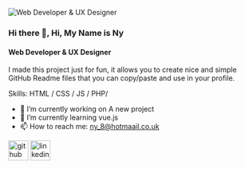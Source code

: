 
![Web Developer & UX Designer](https://arturssmirnovs.github.io/github-profile-readme-generator/images/banner.png)

### Hi there 👋, Hi, My Name is Ny
#### Web Developer & UX Designer

I made this project just for fun, it allows you to create nice and simple GitHub Readme files that you can copy/paste and use in your profile.

Skills:  HTML / CSS / JS / PHP/ 

- 🔭 I’m currently working on A new project 
- 🌱 I’m currently learning vue.js 
- 📫 How to reach me: ny_8@hotmaail.co.uk 


[<img src='https://cdn.jsdelivr.net/npm/simple-icons@3.0.1/icons/github.svg' alt='github' height='40'>](https://github.com/ny2669)  [<img src='https://cdn.jsdelivr.net/npm/simple-icons@3.0.1/icons/linkedin.svg' alt='linkedin' height='40'>](https://www.linkedin.com/in/ny/)  



